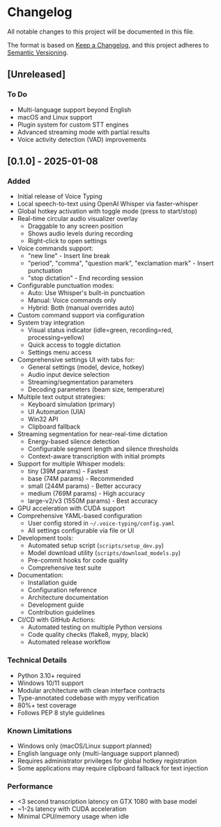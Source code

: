 # Changelog

All notable changes to this project will be documented in this file.

The format is based on [Keep a Changelog](https://keepachangelog.com/en/1.0.0/),
and this project adheres to [Semantic Versioning](https://semver.org/spec/v2.0.0.html).

## [Unreleased]

### To Do
- Multi-language support beyond English
- macOS and Linux support
- Plugin system for custom STT engines
- Advanced streaming mode with partial results
- Voice activity detection (VAD) improvements

## [0.1.0] - 2025-01-08

### Added
- Initial release of Voice Typing
- Local speech-to-text using OpenAI Whisper via faster-whisper
- Global hotkey activation with toggle mode (press to start/stop)
- Real-time circular audio visualizer overlay
  - Draggable to any screen position
  - Shows audio levels during recording
  - Right-click to open settings
- Voice commands support:
  - "new line" - Insert line break
  - "period", "comma", "question mark", "exclamation mark" - Insert punctuation
  - "stop dictation" - End recording session
- Configurable punctuation modes:
  - Auto: Use Whisper's built-in punctuation
  - Manual: Voice commands only
  - Hybrid: Both (manual overrides auto)
- Custom command support via configuration
- System tray integration
  - Visual status indicator (idle=green, recording=red, processing=yellow)
  - Quick access to toggle dictation
  - Settings menu access
- Comprehensive settings UI with tabs for:
  - General settings (model, device, hotkey)
  - Audio input device selection
  - Streaming/segmentation parameters
  - Decoding parameters (beam size, temperature)
- Multiple text output strategies:
  - Keyboard simulation (primary)
  - UI Automation (UIA)
  - Win32 API
  - Clipboard fallback
- Streaming segmentation for near-real-time dictation
  - Energy-based silence detection
  - Configurable segment length and silence thresholds
  - Context-aware transcription with initial prompts
- Support for multiple Whisper models:
  - tiny (39M params) - Fastest
  - base (74M params) - Recommended
  - small (244M params) - Better accuracy
  - medium (769M params) - High accuracy
  - large-v2/v3 (1550M params) - Best accuracy
- GPU acceleration with CUDA support
- Comprehensive YAML-based configuration
  - User config stored in `~/.voice-typing/config.yaml`
  - All settings configurable via file or UI
- Development tools:
  - Automated setup script (`scripts/setup_dev.py`)
  - Model download utility (`scripts/download_models.py`)
  - Pre-commit hooks for code quality
  - Comprehensive test suite
- Documentation:
  - Installation guide
  - Configuration reference
  - Architecture documentation
  - Development guide
  - Contribution guidelines
- CI/CD with GitHub Actions:
  - Automated testing on multiple Python versions
  - Code quality checks (flake8, mypy, black)
  - Automated release workflow

### Technical Details
- Python 3.10+ required
- Windows 10/11 support
- Modular architecture with clean interface contracts
- Type-annotated codebase with mypy verification
- 80%+ test coverage
- Follows PEP 8 style guidelines

### Known Limitations
- Windows only (macOS/Linux support planned)
- English language only (multi-language support planned)
- Requires administrator privileges for global hotkey registration
- Some applications may require clipboard fallback for text injection

### Performance
- <3 second transcription latency on GTX 1080 with base model
- ~1-2s latency with CUDA acceleration
- Minimal CPU/memory usage when idle